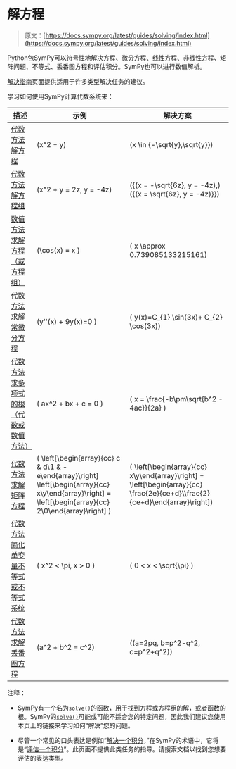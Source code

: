 # 解方程

> 原文：[https://docs.sympy.org/latest/guides/solving/index.html](https://docs.sympy.org/latest/guides/solving/index.html)

Python包SymPy可以符号性地解决方程、微分方程、线性方程、非线性方程、矩阵问题、不等式、丢番图方程和评估积分。SymPy也可以进行数值解析。

[解决指南](solving-guidance.html)页面提供适用于许多类型解决任务的建议。

学习如何使用SymPy计算代数系统来：

| 描述 | 示例 | 解决方案 |
| --- | --- | --- |
| [代数方法解方程](solve-equation-algebraically.html) | \(x^2 = y\) | \(x \in \{-\sqrt{y},\sqrt{y}\}\) |
| [代数方法解方程组](solve-system-of-equations-algebraically.html) | \(x^2 + y = 2z, y = -4z\) | \(\{(x = -\sqrt{6z}, y = -4z),\) \({(x = \sqrt{6z}, y = -4z)\}}\) |
| [数值方法求解方程（或方程组）](solve-numerically.html) | \(\cos(x) = x \) | \( x \approx 0.739085133215161\) |
| [代数方法求解常微分方程](solve-ode.html) | \(y''(x) + 9y(x)=0 \) | \( y(x)=C_{1} \sin(3x)+ C_{2} \cos(3x)\) |
| [代数方法求多项式的根（代数或数值方法）](find-roots-polynomial.html) | \( ax^2 + bx + c = 0 \) | \( x = \frac{-b\pm\sqrt{b^2 - 4ac}}{2a} \) |
| [代数方法求解矩阵方程](solve-matrix-equation.html) | \( \left[\begin{array}{cc} c & d\\1 & -e\end{array}\right] \left[\begin{array}{cc} x\\y\end{array}\right] = \left[\begin{array}{cc} 2\\0\end{array}\right] \) | \( \left[\begin{array}{cc} x\\y\end{array}\right] = \left[\begin{array}{cc} \frac{2e}{ce+d}\\\frac{2}{ce+d}\end{array}\right]\) |
| [代数方法简化单变量不等式或不等式系统](reduce-inequalities-algebraically.html) | \( x^2 < \pi, x > 0 \) | \( 0 < x < \sqrt{\pi} \) |
| [代数方法求解丢番图方程](solve-diophantine-equation.html) | \(a^2 + b^2 = c^2\) | \((a=2pq, b=p^2-q^2, c=p^2+q^2)\) |

注释：

+   SymPy有一个名为[`solve()`](../../modules/solvers/solvers.html#sympy.solvers.solvers.solve "sympy.solvers.solvers.solve")的函数，用于找到方程或方程组的解，或者函数的根。SymPy的[`solve()`](../../modules/solvers/solvers.html#sympy.solvers.solvers.solve "sympy.solvers.solvers.solve")可能或可能不适合您的特定问题，因此我们建议您使用本页上的链接来学习如何“解决”您的问题。

+   尽管一个常见的口头表达是例如“[解决一个积分](../../modules/integrals/integrals.html)，”在SymPy的术语中，它将是“[评估一个积分](../../modules/integrals/integrals.html)”。此页面不提供此类任务的指导。请搜索文档以找到您想要评估的表达类型。
